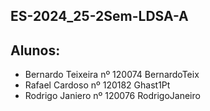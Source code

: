 ## ES-2024_25-2Sem-LDSA-A

## Alunos:
* Bernardo Teixeira nº 120074 BernardoTeix
* Rafael Cardoso nº 120182 Ghast1Pt
* Rodrigo Janiero nº 120076 RodrigoJaneiro

